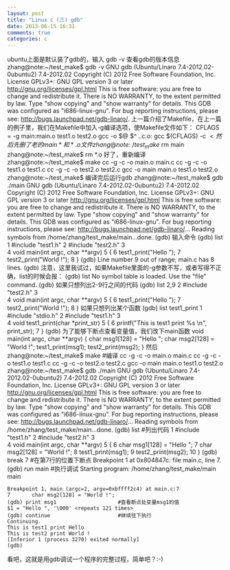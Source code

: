 ```yaml
---
layout: post
title: "Linux c (三) gdb"
date: 2013-06-15 16:31
comments: true
categories: c
---
```

ubuntu上面是默认装了gdb的，输入
    gdb -v
查看gdb的版本信息
    zhang@note:~/test_make$ gdb -v
    GNU gdb (Ubuntu/Linaro 7.4-2012.02-0ubuntu2) 7.4-2012.02
    Copyright (C) 2012 Free Software Foundation, Inc.
    License GPLv3+: GNU GPL version 3 or later <http://gnu.org/licenses/gpl.html>
    This is free software: you are free to change and redistribute it.
    There is NO WARRANTY, to the extent permitted by law.  Type "show copying"
    and "show warranty" for details.
    This GDB was configured as "i686-linux-gnu".
    For bug reporting instructions, please see:
    <http://bugs.launchpad.net/gdb-linaro/>.
上一篇介绍了Makefile，在上一篇的例子里，我们在Makefile中加入-g编译选项，使Makefile文件如下：
    CFLAGS = -g
    main:main.o test1.o test2.o
	    gcc -o $@ $^
    ..c.o:
	    gcc $(CFLAGS) -c $< 
然后先删了老的main* 和*.o文件
    zhang@note:~/test_make$ rm main
    zhang@note:~/test_make$ rm *.o
好了，重新编译
    zhang@note:~/test_make$ make
    cc -g   -c -o main.o main.c
    cc -g   -c -o test1.o test1.c
    cc -g   -c -o test2.o test2.c
    gcc -o main main.o test1.o test2.o
    zhang@note:~/test_make$
编译完后运行gdb
    zhang@note:~/test_make$ gdb ./main
    GNU gdb (Ubuntu/Linaro 7.4-2012.02-0ubuntu2) 7.4-2012.02
    Copyright (C) 2012 Free Software Foundation, Inc.
    License GPLv3+: GNU GPL version 3 or later <http://gnu.org/licenses/gpl.html>
    This is free software: you are free to change and redistribute it.
    There is NO WARRANTY, to the extent permitted by law.  Type "show copying"
    and "show warranty" for details.
    This GDB was configured as "i686-linux-gnu".
    For bug reporting instructions, please see:
    <http://bugs.launchpad.net/gdb-linaro/>...
    Reading symbols from /home/zhang/test_make/main...done.
    (gdb)
输入命令
    (gdb) list
    1   #include "test1.h"
    2   #include "test2.h"
    3   
    4   void main(int argc, char **argv)
    5   {
    6       test1_print("Hello ");
    7       test2_print("World !");
    8   }
    (gdb) 
    Line number 9 out of range; main.c has 8 lines.
    (gdb)
注意，这里我试过，如果Makefile里面的-g参数不写，或者写得不正确，list的时候会报：
    (gdb) list
    No symbol table is loaded.  Use the "file" command.
    (gdb)
如果只想列出2-9行之间的代码
    (gdb) list 2,9
    2   #include "test2.h"
    3   
    4   void main(int argc, char **argv)
    5   {
    6       test1_print("Hello ");
    7       test2_print("World !");
    8   }
如果只想列出某个函数
    (gdb) list test1_print 
    1   #include "stdio.h"
    2   #include "test1.h"
    3   
    4   void test1_print(char *print_str)
    5   {
    6       printf("This is test1 print %s \n", print_str);
    7   }
    (gdb)
为了能够下断点查看变量值，我们改下main函数
    void main(int argc, char **argv)
       {
           char msg1[128] = "Hello ";
           char msg2[128] = "World !";
           test1_print(msg1);
           test2_print(msg2);
       }
然后
    zhang@note:~/test_make$ make        #编译
    cc -g   -c -o main.o main.c
    cc -g   -c -o test1.o test1.c
    cc -g   -c -o test2.o test2.c
    gcc -o main main.o test1.o test2.o
    zhang@note:~/test_make$ gdb ./main
    GNU gdb (Ubuntu/Linaro 7.4-2012.02-0ubuntu2) 7.4-2012.02
    Copyright (C) 2012 Free Software Foundation, Inc.
    License GPLv3+: GNU GPL version 3 or later <http://gnu.org/licenses/gpl.html>
    This is free software: you are free to change and redistribute it.
    There is NO WARRANTY, to the extent permitted by law.  Type "show copying"
    and "show warranty" for details.
    This GDB was configured as "i686-linux-gnu".
    For bug reporting instructions, please see:
    <http://bugs.launchpad.net/gdb-linaro/>...
    Reading symbols from /home/zhang/test_make/main...done.
    (gdb) list                          #列出代码
    1   #include "test1.h"
    2   #include "test2.h"
    3   
    4   void main(int argc, char **argv)
    5   {
    6       char msg1[128] = "Hello ";
    7       char msg2[128] = "World !";
    8       test1_print(msg1);
    9       test2_print(msg2);
    10  }
    (gdb) break 7                       #在第7行的位置下断点
    Breakpoint 1 at 0x804847c: file main.c, line 7.
    (gdb) run main                      #执行调试
    Starting program: /home/zhang/test_make/main main

    Breakpoint 1, main (argc=2, argv=0xbffff2c4) at main.c:7
    7       char msg2[128] = "World !";
    (gdb) print msg1                    #查看断点处变量msg1的值
    $1 = "Hello ", '\000' <repeats 121 times>
    (gdb) continue                      #继续往下执行
    Continuing.
    This is test1 print Hello  
    This is test2 print World ! 
    [Inferior 1 (process 3270) exited normally]
    (gdb)
看吧，这就是用gdb调试一个程序的完整过程，简单吧？:-)

